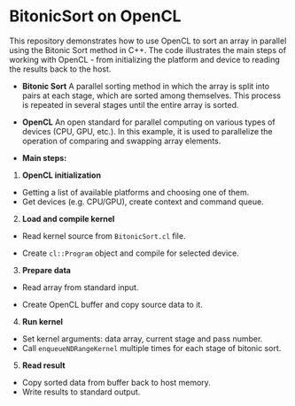 # BitonicSort on OpenCL

This repository demonstrates how to use OpenCL to sort an array in parallel using the Bitonic Sort method in C++. The code illustrates the main steps of working with OpenCL - from initializing the platform and device to reading the results back to the host.

- **Bitonic Sort**
A parallel sorting method in which the array is split into pairs at each stage, which are sorted among themselves. This process is repeated in several stages until the entire array is sorted.

- **OpenCL**
An open standard for parallel computing on various types of devices (CPU, GPU, etc.). In this example, it is used to parallelize the operation of comparing and swapping array elements.

- **Main steps:**
1. **OpenCL initialization**
- Getting a list of available platforms and choosing one of them.
- Get devices (e.g. CPU/GPU), create context and command queue.
2. **Load and compile kernel**
- Read kernel source from `BitonicSort.cl` file.

- Create `cl::Program` object and compile for selected device.
3. **Prepare data**
- Read array from standard input.

- Create OpenCL buffer and copy source data to it.
4. **Run kernel**
- Set kernel arguments: data array, current stage and pass number.
- Call `enqueueNDRangeKernel` multiple times for each stage of bitonic sort.
5. **Read result**
- Copy sorted data from buffer back to host memory.
- Write results to standard output.